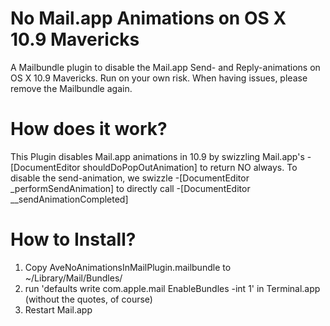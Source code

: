 No Mail.app Animations on OS X 10.9 Mavericks
=============================================

A Mailbundle plugin to disable the Mail.app Send- and Reply-animations on OS X 10.9 Mavericks. Run on your own risk. When having issues, please remove the 
Mailbundle again.


How does it work?
================
This Plugin disables Mail.app animations in 10.9 by swizzling Mail.app's -[DocumentEditor shouldDoPopOutAnimation] to return NO always.
To disable the send-animation, we swizzle -[DocumentEditor _performSendAnimation] to directly call -[DocumentEditor __sendAnimationCompleted]


How to Install?
===============
1) Copy AveNoAnimationsInMailPlugin.mailbundle  to ~/Library/Mail/Bundles/
2) run 'defaults write com.apple.mail EnableBundles -int 1' in Terminal.app (without the quotes, of course)
3) Restart Mail.app
